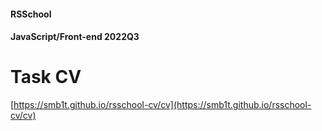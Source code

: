 #### RSSchool
#### JavaScript/Front-end 2022Q3

# Task CV

[https://smb1t.github.io/rsschool-cv/cv](https://smb1t.github.io/rsschool-cv/cv)